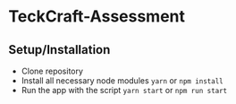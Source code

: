 # TeckCraft-Assessment

## Setup/Installation

- Clone repository
- Install all necessary node modules `yarn` or `npm install`
- Run the app with the script `yarn start` or `npm run start`
